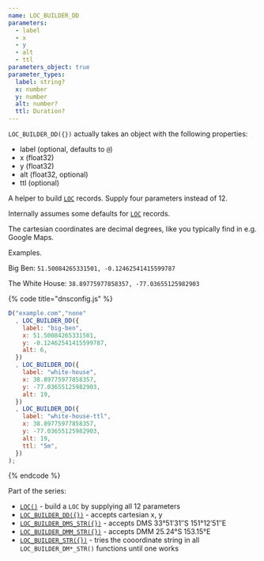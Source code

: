 ```yaml
---
name: LOC_BUILDER_DD
parameters:
  - label
  - x
  - y
  - alt
  - ttl
parameters_object: true
parameter_types:
  label: string?
  x: number
  y: number
  alt: number?
  ttl: Duration?
---
```


`LOC_BUILDER_DD({})` actually takes an object with the following properties:

  - label (optional, defaults to `@`)
  - x (float32)
  - y (float32)
  - alt (float32, optional)
  - ttl (optional)

A helper to build [`LOC`](../domain/LOC.md) records. Supply four parameters instead of 12.

Internally assumes some defaults for [`LOC`](../domain/LOC.md) records.


The cartesian coordinates are decimal degrees, like you typically find in e.g. Google Maps.

Examples.

Big Ben:
`51.50084265331501, -0.12462541415599787`

The White House:
`38.89775977858357, -77.03655125982903`


{% code title="dnsconfig.js" %}
```javascript
D("example.com","none"
  , LOC_BUILDER_DD({
    label: "big-ben",
    x: 51.50084265331501,
    y: -0.12462541415599787,
    alt: 6,
  })
  , LOC_BUILDER_DD({
    label: "white-house",
    x: 38.89775977858357,
    y: -77.03655125982903,
    alt: 19,
  })
  , LOC_BUILDER_DD({
    label: "white-house-ttl",
    x: 38.89775977858357,
    y: -77.03655125982903,
    alt: 19,
    ttl: "5m",
  })
);

```
{% endcode %}


Part of the series:
 * [`LOC()`](../domain/LOC.md) - build a `LOC` by supplying all 12 parameters
 * [`LOC_BUILDER_DD({})`](../record/LOC_BUILDER_DD.md) - accepts cartesian x, y
 * [`LOC_BUILDER_DMS_STR({})`](../record/LOC_BUILDER_DMS_STR.md) - accepts DMS 33°51′31″S 151°12′51″E
 * [`LOC_BUILDER_DMM_STR({})`](../record/LOC_BUILDER_DMM_STR.md) - accepts DMM 25.24°S 153.15°E
 * [`LOC_BUILDER_STR({})`](../record/LOC_BUILDER_STR.md) - tries the cooordinate string in all `LOC_BUILDER_DM*_STR()` functions until one works

